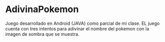 # AdivinaPokemon
Juego desarrollado en Android (JAVA) como parcial de mi clase. EL juego cuenta con tres intentos para adivinar el nombre del pokemon con la imagen de sombra que se muestra.
